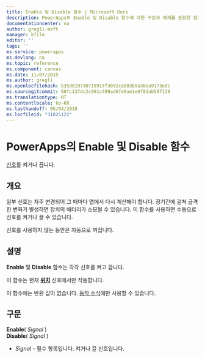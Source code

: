 ```yaml
---
title: Enable 및 Disable 함수 | Microsoft Docs
description: PowerApps의 Enable 및 Disable 함수에 대한 구문과 예제를 포함한 참조 정보
documentationcenter: na
author: gregli-msft
manager: kfile
editor: ''
tags: ''
ms.service: powerapps
ms.devlang: na
ms.topic: reference
ms.component: canvas
ms.date: 11/07/2015
ms.author: gregli
ms.openlocfilehash: b35d819730715917f3092ca803b9a38ea9173edc
ms.sourcegitcommit: 68fc13fdc2c991c499ad6fe9ae1e0f8dab597139
ms.translationtype: HT
ms.contentlocale: ko-KR
ms.lasthandoff: 06/04/2018
ms.locfileid: "31825122"
---
```

# <a name="enable-and-disable-functions-in-powerapps"></a>PowerApps의 Enable 및 Disable 함수
[신호](signals.md)를 켜거나 끕니다.

## <a name="overview"></a>개요
일부 신호는 자주 변경되어 그 때마다 앱에서 다시 계산해야 합니다.  장기간에 걸쳐 급격한 변화가 발생하면 장치의 배터리가 소모될 수 있습니다. 이 함수를 사용하면 수동으로 신호를 켜거나 끌 수 있습니다.

신호를 사용하지 않는 동안은 자동으로 꺼집니다.

## <a name="description"></a>설명
**Enable** 및 **Disable** 함수는 각각 신호를 켜고 끕니다.

이 함수는 현재 **[위치](signals.md)** 신호에서만 작동합니다.

이 함수에는 반환 값이 없습니다. [동작 수식](../working-with-formulas-in-depth.md)에만 사용할 수 있습니다.

## <a name="syntax"></a>구문
**Enable**( *Signal* )<br>**Disable**( *Signal* )

* *Signal* - 필수 항목입니다.  켜거나 끌 신호입니다.

